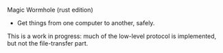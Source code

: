 Magic Wormhole (rust edition)

* Get things from one computer to another, safely.

This is a work in progress: much of the low-level protocol is implemented,
but not the file-transfer part.

